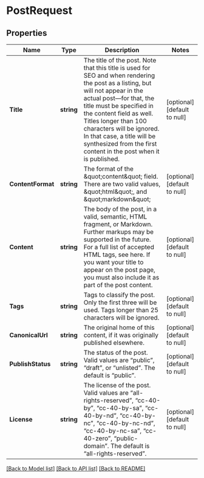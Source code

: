# PostRequest

## Properties
Name | Type | Description | Notes
------------ | ------------- | ------------- | -------------
**Title** | **string** | The title of the post. Note that this title is used for SEO and when rendering the post as a listing, but will not appear in the actual post—for that, the title must be specified in the content field as well. Titles longer than 100 characters will be ignored. In that case, a title will be synthesized from the first content in the post when it is published. | [optional] [default to null]
**ContentFormat** | **string** | The format of the \&quot;content\&quot; field. There are two valid values, \&quot;html\&quot;, and \&quot;markdown\&quot; | [optional] [default to null]
**Content** | **string** | The body of the post, in a valid, semantic, HTML fragment, or Markdown. Further markups may be supported in the future. For a full list of accepted HTML tags, see here. If you want your title to appear on the post page, you must also include it as part of the post content. | [optional] [default to null]
**Tags** | **string** | Tags to classify the post. Only the first three will be used. Tags longer than 25 characters will be ignored. | [optional] [default to null]
**CanonicalUrl** | **string** | The original home of this content, if it was originally published elsewhere. | [optional] [default to null]
**PublishStatus** | **string** | The status of the post. Valid values are “public”, “draft”, or “unlisted”. The default is “public”. | [optional] [default to null]
**License** | **string** | The license of the post. Valid values are “all-rights-reserved”, “cc-40-by”, “cc-40-by-sa”, “cc-40-by-nd”, “cc-40-by-nc”, “cc-40-by-nc-nd”, “cc-40-by-nc-sa”, “cc-40-zero”, “public-domain”. The default is “all-rights-reserved”. | [optional] [default to null]

[[Back to Model list]](../README.md#documentation-for-models) [[Back to API list]](../README.md#documentation-for-api-endpoints) [[Back to README]](../README.md)



